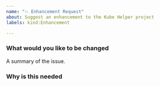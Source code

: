 ```yaml
---
name: "💥 Enhancement Request"
about: Suggest an enhancement to the Kube Helper project
labels: kind:Enhancement

---
```


### What would you like to be changed

A summary of the issue.


### Why is this needed
